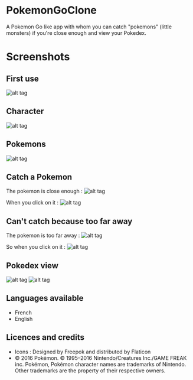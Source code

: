 # PokemonGoClone
A Pokemon Go like app with whom you can catch "pokemons" (little monsters) if you're close enough and view your Pokedex.

# Screenshots
## First use
![alt tag](https://cloud.githubusercontent.com/assets/10438281/19804294/be7b5f24-9d0d-11e6-9cc5-a500f4a069bd.png)

## Character
![alt tag](https://cloud.githubusercontent.com/assets/10438281/19804297/be82b814-9d0d-11e6-8055-a7dead32e65f.png)

## Pokemons
![alt tag](https://cloud.githubusercontent.com/assets/10438281/19804300/be945bbe-9d0d-11e6-8d30-20d6df3ce887.png)

## Catch a Pokemon
The pokemon is close enough :
![alt tag](https://cloud.githubusercontent.com/assets/10438281/19804296/be7cca44-9d0d-11e6-8ff4-39d5c14f1ff9.png)

When you click on it :
![alt tag](https://cloud.githubusercontent.com/assets/10438281/19804293/be7b3db4-9d0d-11e6-8e91-4c947626e7b0.png)

## Can't catch because too far away
The pokemon is too far away :
![alt tag](https://cloud.githubusercontent.com/assets/10438281/19804301/be957030-9d0d-11e6-9d08-253bca5f4c46.png)

So when you click on it :
![alt tag](https://cloud.githubusercontent.com/assets/10438281/19804298/be9132c2-9d0d-11e6-8493-e09d30d65ce9.png)

## Pokedex view
![alt tag](https://cloud.githubusercontent.com/assets/10438281/19804295/be7c90ce-9d0d-11e6-9f27-4b847847f823.png)
![alt tag](https://cloud.githubusercontent.com/assets/10438281/19804299/be926c96-9d0d-11e6-872a-33f9817a94e9.png)

## Languages available
* French
* English

## Licences and credits
* Icons : Designed by Freepok and distributed by Flaticon
* © 2016 Pokémon. © 1995–2016 Nintendo/Creatures Inc./GAME FREAK inc. Pokémon, Pokémon character names are trademarks of Nintendo. Other trademarks are the property of their respective owners.
